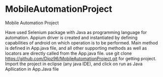 # MobileAutomationProject
Mobile Automation Project


Have used Selenium package with Java as programming language for automation.
Appium driver is created and instantiated by defining capabilities of android on which operation is to be performed.
Main method is defined in App.java file, and all other supporting methods as well as locators are directly called from the App.java file.
use git clone https://github.com/Dipz96/MobileAutomationProject.git for getting project.
Import the project in eclipse (any java IDE), and click on run as Java Apllication in App.Java file
